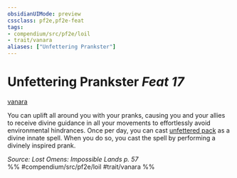 ```yaml
---
obsidianUIMode: preview
cssclass: pf2e,pf2e-feat
tags:
- compendium/src/pf2e/loil
- trait/vanara
aliases: ["Unfettering Prankster"]
---
```

# Unfettering Prankster  *Feat 17*  
[vanara](rules/traits/vanara-loil.md)  


You can uplift all around you with your pranks, causing you and your allies to receive divine guidance in all your movements to effortlessly avoid environmental hindrances. Once per day, you can cast [unfettered pack](compendium/spells/unfettered-pack.md) as a divine innate spell. When you do so, you cast the spell by performing a divinely inspired prank.

*Source: Lost Omens: Impossible Lands p. 57*  
%% #compendium/src/pf2e/loil #trait/vanara %%